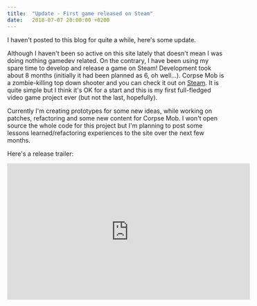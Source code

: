 ```yaml
---
title:  "Update - First game released on Steam"
date:   2018-07-07 20:00:00 +0200
---
```

I haven't posted to this blog for quite a while, here's some update.
<!--more-->

Although I haven't been so active on this site lately that doesn't mean I was doing nothing gamedev related. On the contrary, I have been using my spare time to develop and release a game on Steam! Development took about 8 months (initially it had been planned as 6, oh well...). Corpse Mob is a zombie-killing top down shooter and you can check it out on [Steam](https://store.steampowered.com/app/828460/Corpse_Mob/). It is quite simple but I think it's OK for a start and this is my first full-fledged video game project ever (but not the last, hopefully).

Currently I'm creating prototypes for some new ideas, while working on patches, refactoring and some new content for Corpse Mob. I won't open source the whole code for this project but I'm planning to post some lessons learned/refactoring experiences to the site over the next few months.

Here's a release trailer:
<iframe width="560" height="315" src="https://www.youtube-nocookie.com/embed/rzpQCv7xlqQ?rel=0" frameborder="0" allow="autoplay; encrypted-media" allowfullscreen></iframe>
